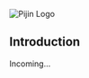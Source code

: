 ![Pijin Logo](https://tomlingham.github.io/Pijin/assets/img/pijin-logo.svg)


## Introduction

Incoming...



